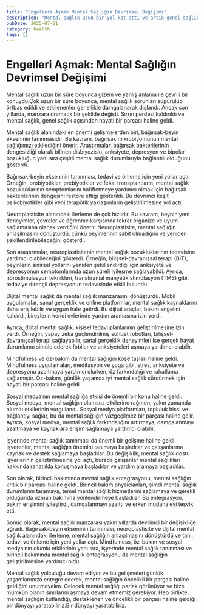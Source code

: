 ```yaml
---
title: "Engelleri Aşmak Mental Sağlığın Devrimsel Değişimi"
description: "Mental sağlık uzun bir yol kat etti ve artık genel sağlık açısından vazgeçilmez bir parçası haline geldi. Son bilimsel keşifler ve gelişmeler mental sağlık a..."
pubDate: 2025-07-01
category: health
tags: []
---
```


# Engelleri Aşmak: Mental Sağlığın Devrimsel Değişimi

Mental sağlık uzun bir süre boyunca gizem ve yanlış anlama ile çevrili bir konuydu.Çok uzun bir süre boyunca, mental sağlık sorunları süpürülüp örtbas edildi ve etkilenenler genellikle damgalanarak dışlandı. Ancak son yıllarda, manzara dramatik bir şekilde değişti. Sırrın perdesi kaldırıldı ve mental sağlık, genel sağlık açısından hayati bir parçası haline geldi.

Mental sağlık alanındaki en önemli gelişmelerden biri, bağırsak-beyin ekseninin tanınmasıdır. Bu kavram, bağırsak mikrobiyomunun mental sağlığımızı etkilediğini önerir. Araştırmalar, bağırsak bakterilerinin dengesizliği olarak bilinen disbiyozisin, anksiyete, depresyon ve bipolar bozukluğun yanı sıra çeşitli mental sağlık durumlarıyla bağlantılı olduğunu gösterdi.

Bağırsak-beyin ekseninin tanınması, tedavi ve önleme için yeni yollar açtı. Örneğin, probiyotikler, prebiyotikler ve fekal transplantların, mental sağlık bozukluklarının semptomlarını hafifletmeye yardımcı olmak için bağırsak bakterilerinin dengesini restore ettiği gösterildi. Bu devrimci keşif, psikobiyotikler gibi yeni terapötik yaklaşımların geliştirilmesine yol açtı.

Neuroplastisite alanındaki ilerleme de çok hızlıdır. Bu kavram, beynin yeni deneyimler, çevreler ve öğrenme karşısında tekrar organize ve uyum sağlamasına olanak verdiğini önerir. Neuroplastisite, mental sağlığın anlaşılmasını dönüştürdü, çünkü beyinlerinin sabit olmadığını ve yeniden şekillendirilebileceğini gösterdi.

Son araştırmalar, neuroplastisitenin mental sağlık bozukluklarının tedavisine yardımcı olabileceğini gösterdi. Örneğin, bilişsel-davranışsal terapi (BİT), beyinlerin sinirsel yollarını yeniden şekillendirdiği için anksiyete ve depresyonun semptomlarında uzun süreli iyileşme sağlayabildi. Ayrıca, nörostimulasyon teknikleri, transkranial manyetik stimülasyon (TMS) gibi, tedaviye dirençli depresyonun tedavisinde etkili bulundu.

Dijital mental sağlık da mental sağlık manzarasını dönüştürdü. Mobil uygulamalar, sanal gerçeklik ve online platformlar, mental sağlık kaynaklarını daha erişilebilir ve uygun hale getirdi. Bu dijital araçlar, bakım engelini kaldırdı, bireylerin kendi evlerinde yardım aramasına izin verdi.

Ayrıca, dijital mental sağlık, kişisel tedavi planlarının geliştirilmesine izin verdi. Örneğin, yapay zeka güçlendirilmiş sohbet robotları, bilişsel-davranışsal terapi sağlayabilir, sanal gerçeklik deneyimleri ise gerçek hayat durumlarını simüle ederek fobiler ve anksiyeteleri aşmaya yardımcı olabilir.

Mindfulness ve öz-bakım da mental sağlığın köşe taşları haline geldi. Mindfulness uygulamaları, meditasyon ve yoga gibi, stres, anksiyete ve depresyonu azaltmaya yardımcı olurken, öz farkındalığı ve rahatlama sağlamıştır. Öz-bakım, günlük yaşamda iyi mental sağlık sürdürmek için hayati bir parçası haline geldi.

Sosyal medya’nın mental sağlığa etkisi de önemli bir konu haline geldi. Sosyal medya, mental sağlığın olumsuz etkilerine rağmen, yakın zamanda olumlu etkilerinin vurgulandı. Sosyal medya platformları, topluluk hissi ve bağlantıyı sağlar, bu da mental sağlığın vazgeçilmez bir parçası haline gelir. Ayrıca, sosyal medya, mental sağlık farkındalığını artırmaya, damgalanmayı azaltmaya ve kaynaklara erişim sağlamaya yardımcı olabilir.

İşyerinde mental sağlık tanınması da önemli bir gelişme haline geldi. İşverenler, mental sağlığın önemini tanımaya başladılar ve çalışanlarına kaynak ve destek sağlamaya başladılar. Bu değişiklik, mental sağlık dostu işyerlerinin geliştirilmesine yol açtı, burada çalışanlar mental sağlıkları hakkında rahatlıkla konuşmaya başladılar ve yardım aramaya başladılar.

Son olarak, birincil bakımında mental sağlık entegrasyonu, mental sağlığın kritik bir parçası haline geldi. Birincil bakım physicianları, şimdi mental sağlık durumlarını taramaya, temel mental sağlık hizmetlerini sağlamaya ve gerekli olduğunda uzman bakımına yönlendirmeye başladılar. Bu entegrasyon, bakım erişimini iyileştirdi, damgalanmayı azalttı ve erken müdahaleyi teşvik etti.

Sonuç olarak, mental sağlık manzarası yakın yıllarda devrimci bir değişikliğe uğradı. Bağırsak-beyin ekseninin tanınması, neuroplastisite ve dijital mental sağlık alanındaki ilerleme, mental sağlığın anlaşılmasını dönüştürdü ve tanı, tedavi ve önleme için yeni yollar açtı. Mindfulness, öz-bakım ve sosyal medya’nın olumlu etkilerinin yanı sıra, işyerinde mental sağlık tanınması ve birincil bakımında mental sağlık entegrasyonu da mental sağlığın geliştirilmesine yardımcı oldu.

Mental sağlık yolculuğu devam ediyor ve bu gelişmeleri günlük yaşamlarımıza entegre ederek, mental sağlığın öncelikli bir parçası haline geldiğini unutmayalım. Gelecek mental sağlığı parlak görünüyor ve bize mümkün olanın sınırlarını aşmaya devam etmemiz gerekiyor. Hep birlikte, mental sağlığın kutlandığı, desteklenen ve öncelikli bir parçası haline geldiği bir dünyayı yaratabiliriz.Bir dünyayı yaratabiliriz.
